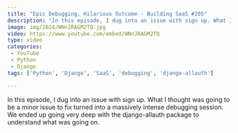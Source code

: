 ```yaml
---
title: "Epic Debugging, Hilarious Outcome - Building SaaS #205"
description: "In this episode, I dug into an issue with sign up. What I thought was going to be a minor issue to fix turned into a massively intense debugging session. We ended up going very deep with the django-allauth package to understand what was going on."
image: img/2024/WNnJRAGM2TQ.jpg
video: https://www.youtube.com/embed/WNnJRAGM2TQ
type: video
categories:
 - YouTube
 - Python
 - Django
tags: ['Python', 'Django', 'SaaS', 'debugging', 'django-allauth']

---
```


In this episode, I dug into an issue with sign up. What I thought was going to be a minor issue to fix turned into a massively intense debugging session. We ended up going very deep with the django-allauth package to understand what was going on.
